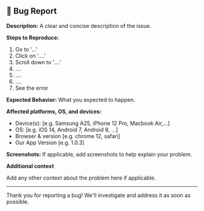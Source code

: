 ## 🐛 Bug Report

**Description:**
A clear and concise description of the issue.

**Steps to Reproduce:**

1. Go to '...'
2. Click on '....'
3. Scroll down to '....'
4. ....
5. ....
6. ....
7. See the error

**Expected Behavior:**
What you expected to happen.

**Affected platforms, OS, and devices:**

- Device(s): [e.g. Samsung A25, iPhone 12 Pro, Macbook Air,...]
- OS: [e.g. iOS 14, Android 7, Android 8, ...]
- Browser & version [e.g. chrome 12, safari]
- Our App Version [e.g. 1.0.3]

**Screenshots:**
If applicable, add screenshots to help explain your problem.

**Additional context**

Add any other context about the problem here if applicable.

---

Thank you for reporting a bug! We'll investigate and address it as soon as possible.
